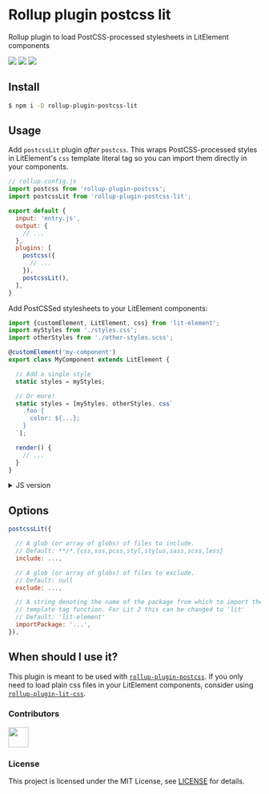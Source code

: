 # Rollup plugin postcss lit

Rollup plugin to load PostCSS-processed stylesheets in LitElement components

![](https://github.com/umbopepato/rollup-plugin-postcss-lit/workflows/Node.js%20CI/badge.svg)
[![](https://img.shields.io/npm/v/rollup-plugin-postcss-lit.svg)](https://npmjs.org/package/rollup-plugin-postcss-lit)
[![](https://img.shields.io/badge/license-MIT-brightgreen)](LICENSE)

## Install

```bash
$ npm i -D rollup-plugin-postcss-lit
```

## Usage

Add `postcssLit` plugin _after_ `postcss`. This wraps PostCSS-processed styles in LitElement's `css`
template literal tag so you can import them directly in your components.

```javascript
// rollup.config.js
import postcss from 'rollup-plugin-postcss';
import postcssLit from 'rollup-plugin-postcss-lit';

export default {
  input: 'entry.js',
  output: {
    // ...
  },
  plugins: [
    postcss({
      // ...
    }),
    postcssLit(),
  ],
}
```

Add PostCSSed stylesheets to your LitElement components:

```typescript
import {customElement, LitElement, css} from 'lit-element';
import myStyles from './styles.css';
import otherStyles from './other-styles.scss';

@customElement('my-component')
export class MyComponent extends LitElement {

  // Add a single style
  static styles = myStyles;

  // Or more!
  static styles = [myStyles, otherStyles, css`
    .foo {
      color: ${...};
    }
  `];

  render() {
    // ...
  }
}
```

<details>
<summary>JS version</summary>

```javascript
import {LitElement, css} from 'lit-element';
import myStyles from './styles.css';
import otherStyles from './other-styles.scss';

export class MyComponent extends LitElement {

  // Add a single style
  static get styles() {
    return myStyles;
  }

  // Or more!
  static get styles() {
    return [myStyles, otherStyles, css`
      .foo {
        color: ${...};
      }
    `];
  }

  render() {
    // ...
  }
}

customElements.define('my-component', MyComponent);
```

</details>

## Options

```javascript
postcssLit({

  // A glob (or array of globs) of files to include.
  // Default: **/*.{css,sss,pcss,styl,stylus,sass,scss,less}
  include: ...,

  // A glob (or array of globs) of files to exclude.
  // Default: null
  exclude: ...,

  // A string denoting the name of the package from which to import the `css`
  // template tag function. For Lit 2 this can be changed to 'lit'
  // Default: 'lit-element'
  importPackage: '...',
}),
```

## When should I use it?

This plugin is meant to be used with [`rollup-plugin-postcss`](https://github.com/egoist/rollup-plugin-postcss).
If you only need to load plain css files in your LitElement components,
consider using [`rollup-plugin-lit-css`](https://github.com/bennypowers/rollup-plugin-lit-css).

### Contributors

<a href="https://github.com/umbopepato/rollup-plugin-postcss-lit/graphs/contributors">
  <img src="https://contributors-img.web.app/image?repo=umbopepato/rollup-plugin-postcss-lit" height="40"/>
</a>


### License

This project is licensed under the MIT License, see [LICENSE](./LICENSE) for details.

